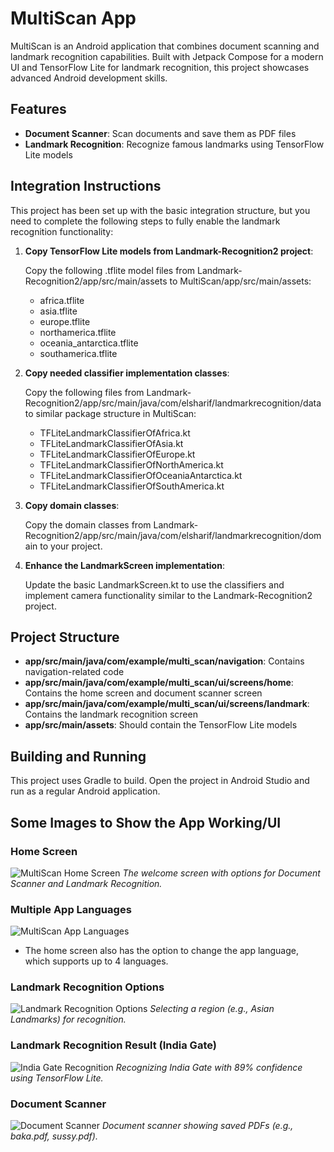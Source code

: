 # MultiScan App

MultiScan is an Android application that combines document scanning and landmark recognition capabilities. Built with Jetpack Compose for a modern UI and TensorFlow Lite for landmark recognition, this project showcases advanced Android development skills.

## Features

- **Document Scanner**: Scan documents and save them as PDF files
- **Landmark Recognition**: Recognize famous landmarks using TensorFlow Lite models

## Integration Instructions

This project has been set up with the basic integration structure, but you need to complete the following steps to fully enable the landmark recognition functionality:

1. **Copy TensorFlow Lite models from Landmark-Recognition2 project**:
   
   Copy the following .tflite model files from Landmark-Recognition2/app/src/main/assets to MultiScan/app/src/main/assets:
   
   - africa.tflite
   - asia.tflite
   - europe.tflite
   - northamerica.tflite
   - oceania_antarctica.tflite
   - southamerica.tflite

2. **Copy needed classifier implementation classes**:

   Copy the following files from Landmark-Recognition2/app/src/main/java/com/elsharif/landmarkrecognition/data to similar package structure in MultiScan:
   
   - TFLiteLandmarkClassifierOfAfrica.kt
   - TFLiteLandmarkClassifierOfAsia.kt
   - TFLiteLandmarkClassifierOfEurope.kt
   - TFLiteLandmarkClassifierOfNorthAmerica.kt
   - TFLiteLandmarkClassifierOfOceaniaAntarctica.kt
   - TFLiteLandmarkClassifierOfSouthAmerica.kt

3. **Copy domain classes**:
   
   Copy the domain classes from Landmark-Recognition2/app/src/main/java/com/elsharif/landmarkrecognition/domain to your project.

4. **Enhance the LandmarkScreen implementation**:

   Update the basic LandmarkScreen.kt to use the classifiers and implement camera functionality similar to the Landmark-Recognition2 project.

## Project Structure

- **app/src/main/java/com/example/multi_scan/navigation**: Contains navigation-related code
- **app/src/main/java/com/example/multi_scan/ui/screens/home**: Contains the home screen and document scanner screen
- **app/src/main/java/com/example/multi_scan/ui/screens/landmark**: Contains the landmark recognition screen
- **app/src/main/assets**: Should contain the TensorFlow Lite models

## Building and Running

This project uses Gradle to build. Open the project in Android Studio and run as a regular Android application.

## Some Images to Show the App Working/UI

### Home Screen
![MultiScan Home Screen](https://raw.githubusercontent.com/LordAizen1/Multi-Scan-App/main/home-screen.jpg)
*The welcome screen with options for Document Scanner and Landmark Recognition.*

### Multiple App Languages
![MultiScan App Languages](https://raw.githubusercontent.com/LordAizen1/Multi-Scan-App/main/languages.jpg)
* The home screen also has the option to change the app language, which supports up to 4 languages. 

### Landmark Recognition Options
![Landmark Recognition Options](https://raw.githubusercontent.com/LordAizen1/Multi-Scan-App/main/landmark-options.jpg)
*Selecting a region (e.g., Asian Landmarks) for recognition.*

### Landmark Recognition Result (India Gate)
![India Gate Recognition](https://raw.githubusercontent.com/LordAizen1/Multi-Scan-App/main/landmark-result.jpg)
*Recognizing India Gate with 89% confidence using TensorFlow Lite.*

### Document Scanner
![Document Scanner](https://raw.githubusercontent.com/LordAizen1/Multi-Scan-App/main/document-scanner.jpg)
*Document scanner showing saved PDFs (e.g., baka.pdf, sussy.pdf).*

